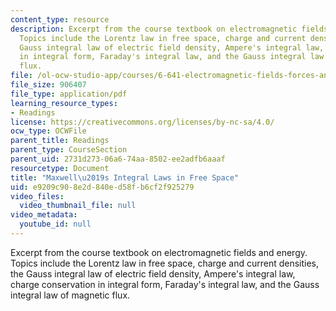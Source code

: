 ```yaml
---
content_type: resource
description: Excerpt from the course textbook on electromagnetic fields and energy.
  Topics include the Lorentz law in free space, charge and current densities, the
  Gauss integral law of electric field density, Ampere's integral law, charge conservation
  in integral form, Faraday's integral law, and the Gauss integral law of magnetic
  flux.
file: /ol-ocw-studio-app/courses/6-641-electromagnetic-fields-forces-and-motion-spring-2005/e9209c908e2d840ed58fb6cf2f925279_01.pdf
file_size: 906407
file_type: application/pdf
learning_resource_types:
- Readings
license: https://creativecommons.org/licenses/by-nc-sa/4.0/
ocw_type: OCWFile
parent_title: Readings
parent_type: CourseSection
parent_uid: 2731d273-06a6-74aa-8502-ee2adfb6aaaf
resourcetype: Document
title: "Maxwell\u2019s Integral Laws in Free Space"
uid: e9209c90-8e2d-840e-d58f-b6cf2f925279
video_files:
  video_thumbnail_file: null
video_metadata:
  youtube_id: null
---
```

Excerpt from the course textbook on electromagnetic fields and energy. Topics include the Lorentz law in free space, charge and current densities, the Gauss integral law of electric field density, Ampere's integral law, charge conservation in integral form, Faraday's integral law, and the Gauss integral law of magnetic flux.